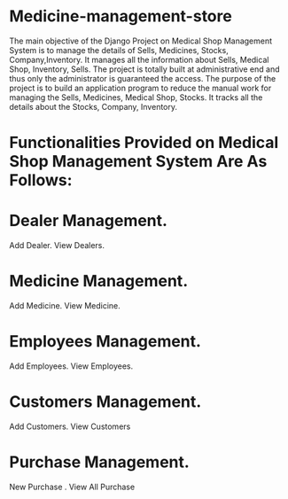 # Medicine-management-store
 
The main objective of the Django Project on Medical Shop Management System is to manage the details of Sells, Medicines, Stocks, Company,Inventory. It manages all the information about Sells, Medical Shop, Inventory, Sells. The project is totally built at administrative end and thus only the administrator is guaranteed the access. The purpose of the project is to build an application program to reduce the manual work for managing the Sells, Medicines, Medical Shop, Stocks. It tracks all the details about the Stocks, Company, Inventory.

# Functionalities Provided on Medical Shop Management System Are As Follows:
# Dealer Management.
Add Dealer.
View Dealers.
# Medicine  Management.
Add Medicine.
View Medicine.
# Employees Management.
Add Employees.
View Employees.
# Customers Management.
Add Customers.
View Customers
# Purchase  Management.
New Purchase .
View All Purchase
